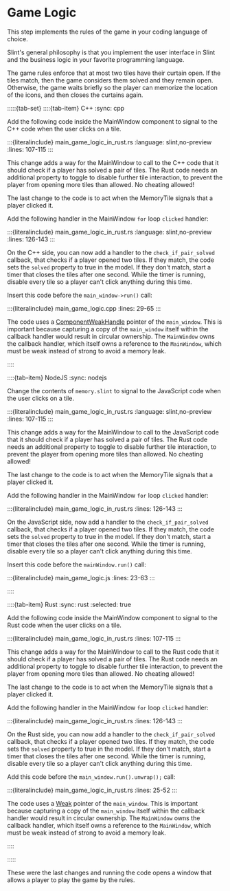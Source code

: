 <!-- Copyright © SixtyFPS GmbH <info@slint.dev> ; SPDX-License-Identifier: MIT -->

# Game Logic

This step implements the rules of the game in your coding language of choice.

Slint's general philosophy is that you implement the user interface in Slint and the business logic in your favorite programming
language.

The game rules enforce that at most two tiles have their curtain open. If the tiles match, then the game
considers them solved and they remain open. Otherwise, the game waits briefly so the player can memorize
the location of the icons, and then closes the curtains again.

:::::{tab-set}
::::{tab-item} C++
:sync: cpp

Add the following code inside the <span class="hljs-title">MainWindow</span> component to signal to the C++ code when the user clicks on a tile.

:::{literalinclude} main_game_logic_in_rust.rs
:language: slint,no-preview
:lines: 107-115
:::

This change adds a way for the <span class="hljs-title">MainWindow</span> to call to the C++ code that it should
check if a player has solved a pair of tiles. The Rust code needs an additional property to toggle to disable further
tile interaction, to prevent the player from opening more tiles than allowed. No cheating allowed!

The last change to the code is to act when the <span class="hljs-title">MemoryTile</span> signals that a player clicked it.

Add the following handler in the <span class="hljs-title">MainWindow</span> `for` loop `clicked` handler:

:::{literalinclude} main_game_logic_in_rust.rs
:language: slint,no-preview
:lines: 126-143
:::


On the C++ side, you can now add a handler to the `check_if_pair_solved` callback, that checks if a player opened two tiles.
If they match, the code sets the `solved` property to true in the model. If they don't
match, start a timer that closes the tiles after one second. While the timer is running, disable every tile so
a player can't click anything during this time.

Insert this code before the `main_window->run()` call:

:::{literalinclude} main_game_logic.cpp
:lines: 29-65
:::

The code uses a [ComponentWeakHandle](https://slint.dev/docs/cpp/api/classslint_1_1ComponentWeakHandle) pointer of the `main_window`. This is
important because capturing a copy of the `main_window` itself within the callback handler would result in circular ownership.
The `MainWindow` owns the callback handler, which itself owns a reference to the `MainWindow`, which must be weak
instead of strong to avoid a memory leak.

::::

::::{tab-item} NodeJS
:sync: nodejs

Change the contents of `memory.slint` to signal to the JavaScript code when the user clicks on a tile.

:::{literalinclude} main_game_logic_in_rust.rs
:language: slint,no-preview
:lines: 107-115
:::

This change adds a way for the <span class="hljs-title">MainWindow</span> to call to the JavaScript code that it should
check if a player has solved a pair of tiles. The Rust code needs an additional property to toggle to disable further
tile interaction, to prevent the player from opening more tiles than allowed. No cheating allowed!

The last change to the code is to act when the <span class="hljs-title">MemoryTile</span> signals that a player clicked it.

Add the following handler in the <span class="hljs-title">MainWindow</span> `for` loop `clicked` handler:

:::{literalinclude} main_game_logic_in_rust.rs
:lines: 126-143
:::

On the JavaScript side, now add a handler to the `check_if_pair_solved` callback, that checks if a player opened two tiles. If they match, the code sets the `solved` property to true in the model. If they don't
match, start a timer that closes the tiles after one second. While the timer is running, disable every tile so
a player can't click anything during this time.

Insert this code before the `mainWindow.run()` call:

:::{literalinclude} main_game_logic.js
:lines: 23-63
:::

::::

::::{tab-item} Rust
:sync: rust
:selected: true

Add the following code inside the <span class="hljs-title">MainWindow</span> component to signal to the Rust code when the user clicks on a tile.

:::{literalinclude} main_game_logic_in_rust.rs
:lines: 107-115
:::

This change adds a way for the <span class="hljs-title">MainWindow</span> to call to the Rust code that it should
check if a player has solved a pair of tiles. The Rust code needs an additional property to toggle to disable further
tile interaction, to prevent the player from opening more tiles than allowed. No cheating allowed!

The last change to the code is to act when the <span class="hljs-title">MemoryTile</span> signals that a player clicked it.

Add the following handler in the <span class="hljs-title">MainWindow</span> `for` loop `clicked` handler:

:::{literalinclude} main_game_logic_in_rust.rs
:lines: 126-143
:::

On the Rust side, you can now add a handler to the `check_if_pair_solved` callback, that checks if a player opened two tiles.
If they match, the code sets the `solved` property to true in the model. If they don't
match, start a timer that closes the tiles after one second. While the timer is running, disable every tile so
a player can't click anything during this time.

Add this code before the `main_window.run().unwrap();` call:

:::{literalinclude} main_game_logic_in_rust.rs
:lines: 25-52
:::

The code uses a [Weak](https://slint.dev/docs/rust/slint/struct.Weak) pointer of the `main_window`. This is
important because capturing a copy of the `main_window` itself within the callback handler would result in circular ownership.
The `MainWindow` owns the callback handler, which itself owns a reference to the `MainWindow`, which must be weak
instead of strong to avoid a memory leak.

::::

:::::

These were the last changes and running the code opens a window that allows a player to play the game by the rules.
